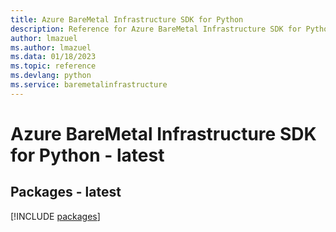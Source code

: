 ```yaml
---
title: Azure BareMetal Infrastructure SDK for Python
description: Reference for Azure BareMetal Infrastructure SDK for Python
author: lmazuel
ms.author: lmazuel
ms.data: 01/18/2023
ms.topic: reference
ms.devlang: python
ms.service: baremetalinfrastructure
---
```

# Azure BareMetal Infrastructure SDK for Python - latest
## Packages - latest
[!INCLUDE [packages](baremetal-infrastructure-index.md)]